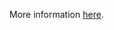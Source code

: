 More information [here](https://docs.bridgecrew.io/docs/ensure-aws-memorydb-data-is-encrypted-in-transit).
